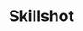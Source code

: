 ---
layout: author
title: "Skillshot"
categories: authors
role: Top Player Council
image: /img/players/skillshot.jpg
comments: true
about: "Road to 2018 worlds."
accomplishments: "DLPT 8 Champion, 1st place Meta Weekly #12, 1st place Meta weekly #13,
TOP 32 MCS V"
---